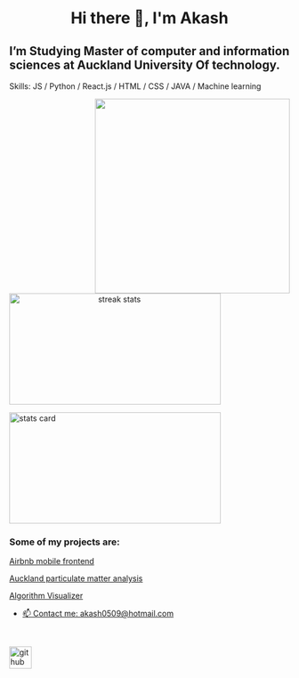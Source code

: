 # <p align="center">Hi there 👋, I'm Akash
## I’m Studying Master of computer and information sciences at Auckland University Of technology.


Skills: JS / Python /  React.js / HTML / CSS / JAVA / Machine learning


<p>
<img align="right" height="350" width="350" src="https://cdn.dribbble.com/users/1714010/screenshots/10822383/media/ea98dfbdc8c2a056427061871bb42edc.gif" /> 
<a align= "center" href="https://github.com/akash-55">
<img alt= "streak stats" height="200px" width="380px" src="https://github-readme-streak-stats.herokuapp.com/?user=akash-55">
</a>
</p>
<img alt= "stats card" height="200px" width="380px" src="https://github-readme-stats.vercel.app/api?username=akash-55&show_icons=true&theme=dark">

 
<!-- 
[![Akash's github activity graph](https://activity-graph.herokuapp.com/graph?username=akash-55&theme=react-dark)](https://github.com/akash-55/github-readme-activity-graph) -->



 


<h3> Some of my projects are:</h3>

<p><a href="https://github.com/akash-55/Airbnb-react-clone">Airbnb mobile frontend </a> </p>
<p><a href="https://github.com/akash-55/Auckland-PM2.5-analysis">Auckland particulate matter analysis</p>
<p><a href="https://lambent-kataifi-759989.netlify.app/">Algorithm Visualizer </p>

<!-- ![Profile views](https://gpvc.arturio.dev/akash-55)   -->


- 📫 Contact me: akash0509@hotmail.com 

<br>

[<img src='https://cdn.jsdelivr.net/npm/simple-icons@3.0.1/icons/github.svg' alt='github' height='40'>](https://github.com/akash-55) 

<br>


